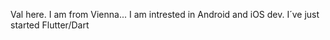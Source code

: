 Val here.
I am from Vienna...
I am intrested in Android and iOS dev.
I´ve just started Flutter/Dart
